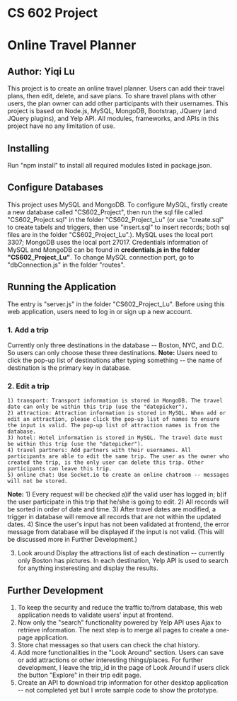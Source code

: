 # CS 602 Project
# Online Travel Planner
## Author: Yiqi Lu

This project is to create an online travel planner. Users can add their travel plans, then edit, delete, and save plans. To share travel plans with other users, the plan owner can add other participants with their usernames. This project is based on Node.js, MySQL, MongoDB, Bootstrap, JQuery (and JQuery plugins), and Yelp API. All modules, frameworks, and APIs in this project have no any limitation of use.

## Installing
Run "npm install" to install all required modules listed in package.json.

## Configure Databases
This project uses MySQL and MongoDB. To configure MySQL, firstly create a new database called "CS602_Project", then run the sql file called "CS602_Project.sql" in the folder "CS602_Project_Lu" (or use "create.sql" to create tabels and triggers, then use "insert.sql" to insert records; both sql files are in the folder "CS602_Project_Lu".). MySQL uses the local port 3307; MongoDB uses the local port 27017. Credentials information of MySQL and MongoDB can be found in **credentials.js in the folder "CS602_Project_Lu"**. To change MySQL connection port, go to "dbConnection.js" in the folder "routes".

## Running the Application
The entry is "server.js" in the folder "CS602_Project_Lu". Before using this web application, users need to log in or sign up a new account.

### 1. Add a trip
Currently only three destinations in the database -- Boston, NYC, and D.C. So users can only choose these three destinations. 
**Note:** Users need to click the pop-up list of destinations after typing something -- the name of destination is the primary key in database.

### 2. Edit a trip
    1) transport: Transport information is stored in MongoDB. The travel date can only be within this trip (use the "datepicker").
    2) attraction: Attraction information is stored in MySQL. When add or edit an attraction, please click the pop-up list of names to ensure the input is valid. The pop-up list of attraction names is from the database. 
    3) hotel: Hotel information is stored in MySQL. The travel date must be within this trip (use the "datepicker").
    4) travel partners: Add partners with their usernames. All participants are able to edit the same trip. The user as the owner who created the trip, is the only user can delete this trip. Other participants can leave this trip.
    5) online chat: Use Socket.io to create an online chatroom -- messages will not be stored.
**Note:** 
    1) Every request will be checked a)if the valid user has logged in; b)if the user participate in this trip that he/she is going to edit.
    2) All records will be sorted in order of date and time.
    3) After travel dates are modified, a trigger in database will remove all records that are not within the updated dates.
    4) Since the user's input has not been validated at frontend, the error message from database will be displayed if the input is not valid. (This will be discussed more in Further Development.)

3. Look around
Display the attractions list of each destination -- currently only Boston has pictures. In each destination, Yelp API is used to search for anything insteresting and display the results. 

## Further Development
 1. To keep the security and reduce the traffic to/from database, this web application needs to validate users' input at frontend.
 2. Now only the "search" functionality powered by Yelp API uses Ajax to retrieve information. The next step is to merge all pages to create a one-page application.
 3. Store chat messages so that users can check the chat history.
 4. Add more functionalities in the "Look Around" section. Users can save or add attractions or other interesting things/places. For further development, I leave the trip_id in the page of Look Around if users click the button "Explore" in their trip edit page.
 5. Create an API to download trip information for other desktop application -- not completed yet but I wrote sample code to show the prototype.